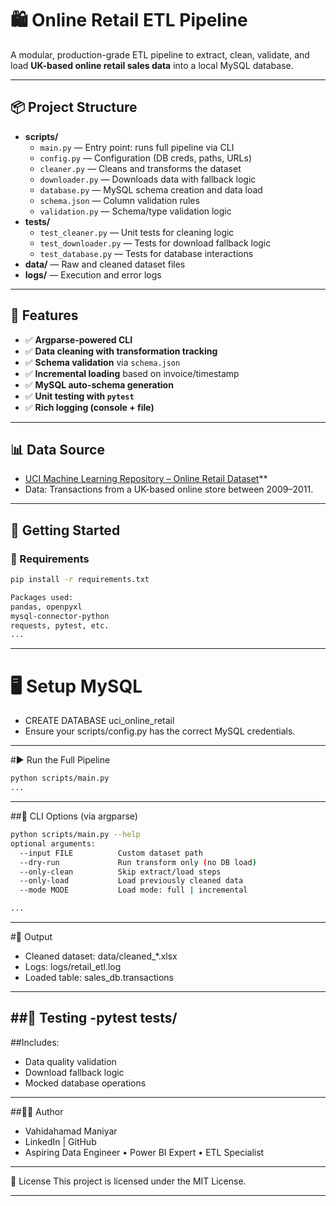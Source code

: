 # 🛍️ Online Retail ETL Pipeline

A modular, production-grade ETL pipeline to extract, clean, validate, and load **UK-based online retail sales data** into a local MySQL database.

---

## 📦 Project Structure

- **scripts/**
  - `main.py` — Entry point: runs full pipeline via CLI
  - `config.py` — Configuration (DB creds, paths, URLs)
  - `cleaner.py` — Cleans and transforms the dataset
  - `downloader.py` — Downloads data with fallback logic
  - `database.py` — MySQL schema creation and data load
  - `schema.json` — Column validation rules
  - `validation.py` — Schema/type validation logic
- **tests/**
  - `test_cleaner.py` — Unit tests for cleaning logic
  - `test_downloader.py` — Tests for download fallback logic
  - `test_database.py` — Tests for database interactions
- **data/** — Raw and cleaned dataset files
- **logs/** — Execution and error logs


---

## 🚀 Features

- ✅ **Argparse-powered CLI**
- ✅ **Data cleaning with transformation tracking**
- ✅ **Schema validation** via `schema.json`
- ✅ **Incremental loading** based on invoice/timestamp
- ✅ **MySQL auto-schema generation**
- ✅ **Unit testing with `pytest`**
- ✅ **Rich logging (console + file)**

---

## 📊 Data Source

- [UCI Machine Learning Repository – Online Retail Dataset](https://archive.ics.uci.edu/ml/datasets/Online+Retail)**  
- Data: Transactions from a UK-based online store between 2009–2011.

---

## 🧪 Getting Started

### 🔧 Requirements

```bash
pip install -r requirements.txt

Packages used:
pandas, openpyxl
mysql-connector-python
requests, pytest, etc.
...
```
---
# 🖥️ Setup MySQL
- CREATE DATABASE uci_online_retail
- Ensure your scripts/config.py has the correct MySQL credentials.
---
#▶️ Run the Full Pipeline
```bash
python scripts/main.py
...
```
---
##🧰 CLI Options (via argparse)
```bash
python scripts/main.py --help
optional arguments:
  --input FILE          Custom dataset path
  --dry-run             Run transform only (no DB load)
  --only-clean          Skip extract/load steps
  --only-load           Load previously cleaned data
  --mode MODE           Load mode: full | incremental

...
```
---
#📁 Output
- Cleaned dataset: data/cleaned_*.xlsx
- Logs: logs/retail_etl.log
- Loaded table: sales_db.transactions
---
##🧪 Testing
-pytest tests/
---
##Includes:
- Data quality validation
- Download fallback logic
- Mocked database operations
---
##👨‍💻 Author
- Vahidahamad Maniyar
- LinkedIn | GitHub
- Aspiring Data Engineer • Power BI Expert • ETL Specialist
---
📄 License
This project is licensed under the MIT License.

---

